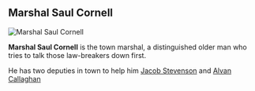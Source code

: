 ## Marshal Saul Cornell

![Marshal Saul Cornell](https://cdn2.newsok.biz/cache/large960_blur-fa687fad001f19ad00e390310f005ce6.jpg)

**Marshal Saul Cornell** is the town marshal, a distinguished older man who tries to talk those law-breakers down first.

He has two deputies in town to help him [Jacob Stevenson](Deputy.Jacob.Stevenson.md) and [Alvan Callaghan](Deputy.Alvan.Callaghan.md)